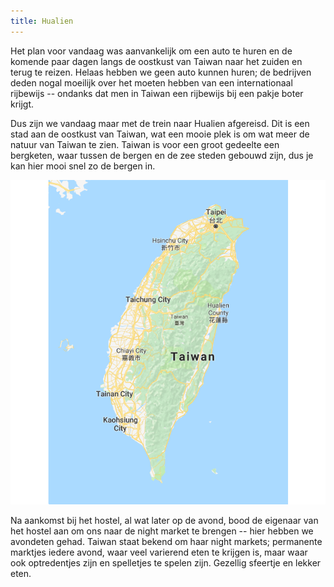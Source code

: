```yaml
---
title: Hualien
---
```



Het plan voor vandaag was aanvankelijk om een auto te huren en de komende paar
dagen langs de oostkust van Taiwan naar het zuiden en terug te reizen. Helaas
hebben we geen auto kunnen huren; de bedrijven deden nogal moeilijk over het
moeten hebben van een internationaal rijbewijs -- ondanks dat men in Taiwan een
rijbewijs bij een pakje boter krijgt.

Dus zijn we vandaag maar met de trein naar Hualien afgereisd. Dit is een stad
aan de oostkust van Taiwan, wat een mooie plek is om wat meer de natuur van
Taiwan te zien. Taiwan is voor een groot gedeelte een bergketen, waar tussen de
bergen en de zee steden gebouwd zijn, dus je kan hier mooi snel zo de bergen in.

![Hualien aan de oostkust, bergen in het midden](/images/day-20180701/map.png)

Na aankomst bij het hostel, al wat later op de avond, bood de eigenaar van het
hostel aan om ons naar de night market te brengen -- hier hebben we avondeten
gehad. Taiwan staat bekend om haar night markets; permanente marktjes iedere
avond, waar veel varierend eten te krijgen is, maar waar ook optredentjes zijn
en spelletjes te spelen zijn. Gezellig sfeertje en lekker eten.
